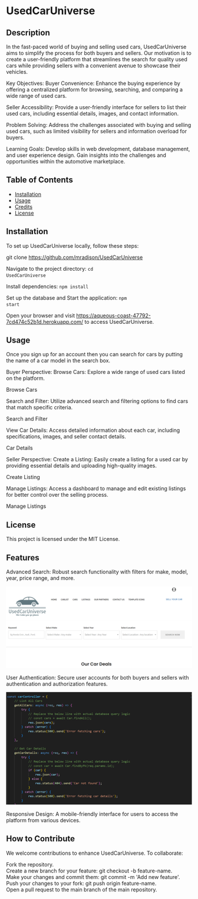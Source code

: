 # UsedCarUniverse

## Description

In the fast-paced world of buying and selling used cars, UsedCarUniverse aims to simplify the process for both buyers and sellers. Our motivation is to create a user-friendly platform that streamlines the search for quality used cars while providing sellers with a convenient avenue to showcase their vehicles.


Key Objectives:
Buyer Convenience: Enhance the buying experience by offering a centralized platform for browsing, searching, and comparing a wide range of used cars.

Seller Accessibility: Provide a user-friendly interface for sellers to list their used cars, including essential details, images, and contact information.

Problem Solving: Address the challenges associated with buying and selling used cars, such as limited visibility for sellers and information overload for buyers.

Learning Goals: Develop skills in web development, database management, and user experience design. Gain insights into the challenges and opportunities within the automotive marketplace.

## Table of Contents 


- [Installation](#installation)
- [Usage](#usage)
- [Credits](#credits)
- [License](#license)

## Installation

To set up UsedCarUniverse locally, follow these steps:

git clone https://github.com/mradison/UsedCarUniverse


Navigate to the project directory: <code>cd UsedCarUniverse</code>


Install dependencies: <code>npm install</code>


Set up the database and Start the application: <code>npm start</code>


Open your browser and visit https://aqueous-coast-47792-7cd474c52b1d.herokuapp.com/ to access UsedCarUniverse.


## Usage

Once you sign up for an account then you can search for cars by putting the name of a car model in the search box. 

Buyer Perspective:
Browse Cars: Explore a wide range of used cars listed on the platform.

Browse Cars

Search and Filter: Utilize advanced search and filtering options to find cars that match specific criteria.

Search and Filter

View Car Details: Access detailed information about each car, including specifications, images, and seller contact details.

Car Details

Seller Perspective:
Create a Listing: Easily create a listing for a used car by providing essential details and uploading high-quality images.

Create Listing

Manage Listings: Access a dashboard to manage and edit existing listings for better control over the selling process.

Manage Listings

## License

This project is licensed under the MIT License.


## Features

Advanced Search: Robust search functionality with filters for make, model, year, price range, and more.

![alt text](./public/images/advanced%20search.PNG)

User Authentication: Secure user accounts for both buyers and sellers with authentication and authorization features.

![alt text](./public/images/user%20authen.PNG)

Responsive Design: A mobile-friendly interface for users to access the platform from various devices.



## How to Contribute

We welcome contributions to enhance UsedCarUniverse. To collaborate:

Fork the repository. <br>
Create a new branch for your feature: git checkout -b feature-name. <br>
Make your changes and commit them: git commit -m 'Add new feature'. <br>
Push your changes to your fork: git push origin feature-name. <br>
Open a pull request to the main branch of the main repository.



